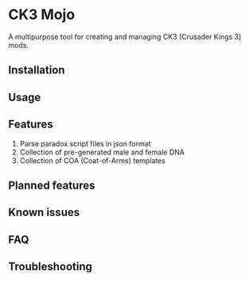# CK3 Mojo
A multipurpose tool for creating and managing CK3 (Crusader Kings 3) mods.

## Installation

## Usage

## Features
1. Parse paradox script files in json format
2. Collection of pre-generated male and female DNA
3. Collection of COA (Coat-of-Arms) templates

## Planned features

## Known issues

## FAQ

## Troubleshooting
